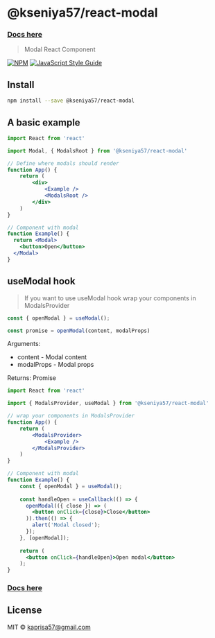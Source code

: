 # @kseniya57/react-modal

### [Docs here](https://kseniya57.github.io/react-modal/Modal?path=/docs/mdx-modal--page)

> Modal React Component

[![NPM](https://img.shields.io/npm/v/@kseniya57/modal.svg)](https://www.npmjs.com/package/@kseniya57/modal) [![JavaScript Style Guide](https://img.shields.io/badge/code_style-standard-brightgreen.svg)](https://standardjs.com)

## Install

```bash
npm install --save @kseniya57/react-modal
```

## A basic example

```jsx
import React from 'react'

import Modal, { ModalsRoot } from '@kseniya57/react-modal'

// Define where modals should render
function App() {
    return (
        <div>
            <Example />
            <ModalsRoot />
        </div>
    )       
}

// Component with modal
function Example() {
  return <Modal>
    <button>Open</button>
  </Modal>
}
```

## useModal hook

> If you want to use useModal hook wrap your components in ModalsProvider

```js
const { openModal } = useModal();

const promise = openModal(content, modalProps)
```

Arguments:
- content - Modal content
- modalProps - Modal props

Returns: Promise

```jsx
import React from 'react'

import { ModalsProvider, useModal } from '@kseniya57/react-modal'

// wrap your components in ModalsProvider
function App() {
    return (
        <ModalsProvider>
            <Example />
        </ModalsProvider>
    )       
}

// Component with modal
function Example() {
    const { openModal } = useModal();
  
    const handleOpen = useCallback(() => {
      openModal(({ close }) => (
        <button onClick={close}>Close</button>
      )).then(() => {
        alert('Modal closed');
      });
    }, [openModal]);
    
    return (
      <button onClick={handleOpen}>Open modal</button>
    );
}
```

### [Docs here](https://kseniya57.github.io/react-modal/Modal?path=/docs/mdx-modal--page)

## License

MIT © [kaprisa57@gmail.com](https://github.com/kaprisa57@gmail.com)
